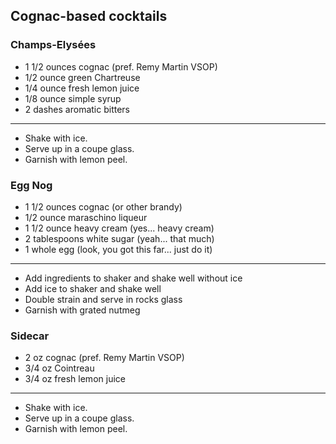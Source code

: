 ## Cognac-based cocktails

### Champs-Elysées
* 1 1/2 ounces cognac (pref. Remy Martin VSOP)
* 1/2 ounce green Chartreuse
* 1/4 ounce fresh lemon juice
* 1/8 ounce simple syrup
* 2 dashes aromatic bitters

---

* Shake with ice.
* Serve up in a coupe glass.
* Garnish with lemon peel.

### Egg Nog
* 1 1/2 ounces cognac (or other brandy)
* 1/2 ounce maraschino liqueur
* 1 1/2 ounce heavy cream (yes... heavy cream)
* 2 tablespoons white sugar (yeah... that much)
* 1 whole egg (look, you got this far... just do it)

---

* Add ingredients to shaker and shake well without ice
* Add ice to shaker and shake well
* Double strain and serve in rocks glass
* Garnish with grated nutmeg

### Sidecar
* 2 oz cognac (pref. Remy Martin VSOP)
* 3/4 oz Cointreau
* 3/4 oz fresh lemon juice

---

* Shake with ice.
* Serve up in a coupe glass.
* Garnish with lemon peel.
